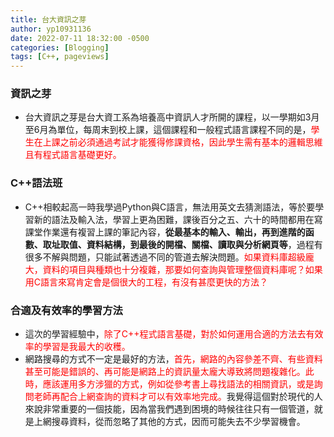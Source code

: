 ```yaml
---
title: 台大資訊之芽
author: yp10931136
date: 2022-07-11 18:32:00 -0500
categories: [Blogging]
tags: [C++, pageviews]
---
```


### 資訊之芽
- 台大資訊之芽是台大資工系為培養高中資訊人才所開的課程，以一學期如3月至6月為單位，每周末到校上課，這個課程和一般程式語言課程不同的是，<font color=red>學生在上課之前必須通過考試才能獲得修課資格，因此學生需有基本的邏輯思維且有程式語言基礎更好。</font>

### C++語法班
- C++相較起高一時我學過Python與C語言，無法用英文去猜測語法，等於要學習新的語法及輸入法，學習上更為困難，課後百分之五、六十的時間都用在寫課堂作業還有複習上課的筆記內容，**從最基本的輸入、輸出，再到進階的函數、取址取值、資料結構，到最後的開檔、關檔、讀取與分析網頁等**，過程有很多不解與問題，只能試著透過不同的管道去解決問題。<font color=red>如果資料庫超級龐大，資料的項目與種類也十分複雜，那要如何查詢與管理整個資料庫呢？如果用C語言來寫肯定會是個很大的工程，有沒有甚麼更快的方法？</font>

### 合適及有效率的學習方法
- 這次的學習經驗中，<font color=red>除了C++程式語言基礎，對於如何運用合適的方法去有效率的學習是我最大的收穫。</font>
- 網路搜尋的方式不一定是最好的方法，<font color=red>首先，網路的內容參差不齊、有些資料甚至可能是錯誤的、再可能是網路上的資訊量太龐大導致將問題複雜化。此時，應該運用多方涉獵的方式，例如從參考書上尋找語法的相關資訊，或是詢問老師再配合上網查詢的資料才可以有效率地完成。</font>我覺得這個對於現代的人來說非常重要的一個技能，因為當我們遇到困境的時候往往只有一個管道，就是上網搜尋資料，從而忽略了其他的方式，因而可能失去不少學習機會。